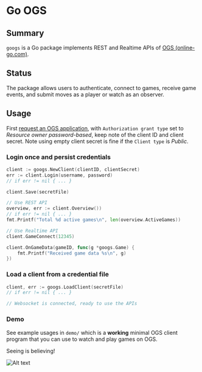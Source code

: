 # Go OGS

## Summary

`googs` is a Go package implements REST and Realtime APIs of [OGS
(online-go.com)](https://online-go.com).

## Status

The package allows users to authenticate, connect to games, receive game
 events, and submit moves as a player or watch as an observer.

## Usage

First [request an OGS application](https://online-go.com/oauth2/applications/),
with `Authorization grant type` set to *Resource owner password-based*, keep
note of the client ID and client secret. Note using empty client secret is fine
if the `Client type` is *Public*.

### Login once and persist credentials

```go
client := googs.NewClient(clientID, clientSecret)
err := client.Login(username, password)
// if err != nil { ... }

client.Save(secretFile)

// Use REST API
overview, err := client.Overview())
// if err != nil { ... }
fmt.Printf("Total %d active games\n", len(overview.ActiveGames))

// Use Realtime API
client.GameConnect(12345)

client.OnGameData(gameID, func(g *googs.Game) {
	fmt.Printf("Received game data %s\n", g)
})
```

### Load a client from a credential file

```go
client, err := googs.LoadClient(secretFile)
// if err != nil { ... }

// Websocket is connected, ready to use the APIs
```

### Demo

See example usages in `demo/` which is a **working** minimal OGS client program
that you can use to watch and play games on OGS.

Seeing is believing!

![Alt text](https://github.com/ymattw/googs/blob/main/demo/demo.png?raw=true)

